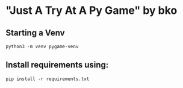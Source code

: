 # "Just A Try At A Py Game" by bko

## Starting a Venv
`python3 -m venv pygame-venv`

## Install requirements using:
`pip install -r requirements.txt`